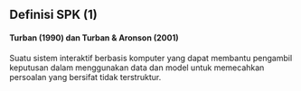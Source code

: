 ## Definisi SPK (1)

<h4 class="fragment">
  Turban (1990) dan Turban &amp; Aronson (2001)
</h4>
<p class="fragment">
  Suatu sistem interaktif berbasis komputer yang dapat membantu pengambil
  keputusan dalam menggunakan data dan model untuk memecahkan persoalan yang
  bersifat tidak terstruktur.
</p>
